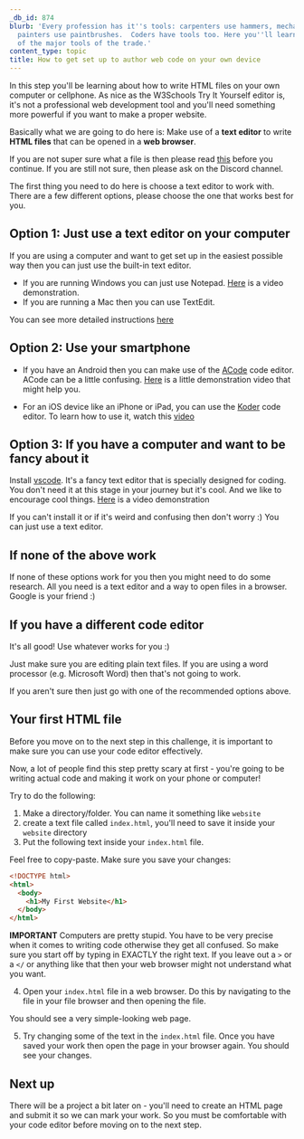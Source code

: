 ```yaml
---
_db_id: 874
blurb: 'Every profession has it''s tools: carpenters use hammers, mechanics use spanners,
  painters use paintbrushes.  Coders have tools too. Here you''ll learn about one
  of the major tools of the trade.'
content_type: topic
title: How to get set up to author web code on your own device
---
```


In this step you'll be learning about how to write HTML files on your own computer or cellphone. As nice as the W3Schools Try It Yourself editor is, it's not a professional web development tool and you'll need something more powerful if you want to make a proper website.

Basically what we are going to do here is: Make use of a **text editor** to write **HTML files** that can be opened in a **web browser**.

If you are not super sure what a file is then please read [this](https://www.howtogeek.com/757092/what-are-computer-files-and-folders/) before you continue. If you are still not sure, then please ask on the Discord channel.

The first thing you need to do here is choose a text editor to work with. There are a few different options, please choose the one that works best for you.

## Option 1: Just use a text editor on your computer

If you are using a computer and want to get set up in the easiest possible way then you can just use the built-in text editor.

- If you are running Windows you can just use Notepad. [Here](https://www.youtube.com/watch?v=0BA5Q4RS4xo) is a video demonstration.
- If you are running a Mac then you can use TextEdit.

You can see more detailed instructions [here](https://www.w3schools.com/html/html_editors.asp)

## Option 2: Use your smartphone

- If you have an Android then you can make use of the [ACode](https://play.google.com/store/apps/details?id=com.foxdebug.acodefree&hl=en_ZA) code editor. ACode can be a little confusing. [Here](https://youtu.be/ivJ4FGKnGUE) is a little demonstration video that might help you.

- For an iOS device like an iPhone or iPad, you can use the [Koder](https://apps.apple.com/za/app/koder-code-editor/id1447489375) code editor. To learn how to use it, watch this [video](https://www.youtube.com/watch?v=kmYwIDS3sA0)

## Option 3: If you have a computer and want to be fancy about it

Install [vscode](https://code.visualstudio.com/Download). It's a fancy text editor that is specially designed for coding. You don't need it at this stage in your journey but it's cool. And we like to encourage cool things. [Here](https://www.youtube.com/watch?v=ERYT4JRkx3s) is a video demonstration

If you can't install it or if it's weird and confusing then don't worry :) You can just use a text editor.

## If none of the above work

If none of these options work for you then you might need to do some research. All you need is a text editor and a way to open files in a browser. Google is your friend :)

## If you have a different code editor

It's all good! Use whatever works for you :)

Just make sure you are editing plain text files. If you are using a word processor (e.g. Microsoft Word) then that's not going to work.

If you aren't sure then just go with one of the recommended options above.

## Your first HTML file

Before you move on to the next step in this challenge, it is important to make sure you can use your code editor effectively.

Now, a lot of people find this step pretty scary at first - you're going to be writing actual code and making it work on your phone or computer!

Try to do the following:

1. Make a directory/folder. You can name it something like `website`
2. create a text file called `index.html`, you'll need to save it inside your `website` directory
3. Put the following text inside your `index.html` file.

Feel free to copy-paste. Make sure you save your changes:

```html
<!DOCTYPE html>
<html>
  <body>
    <h1>My First Website</h1>
  </body>
</html>
```

**IMPORTANT** Computers are pretty stupid. You have to be very precise when it comes to writing code otherwise they get all confused. So make sure you start off by typing in EXACTLY the right text. If you leave out a `>` or a `</` or anything like that then your web browser might not understand what you want.

4. Open your `index.html` file in a web browser. Do this by navigating to the file in your file browser and then opening the file.

You should see a very simple-looking web page.

5. Try changing some of the text in the `index.html` file. Once you have saved your work then open the page in your browser again. You should see your changes.

## Next up

There will be a project a bit later on - you'll need to create an HTML page and submit it so we can mark your work. So you must be comfortable with your code editor before moving on to the next step.